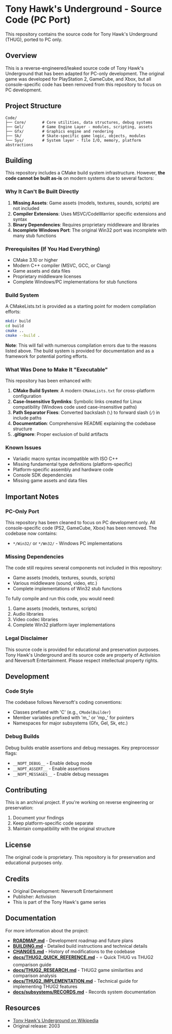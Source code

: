 # Tony Hawk's Underground - Source Code (PC Port)

This repository contains the source code for Tony Hawk's Underground (THUG), ported to PC only.

## Overview

This is a reverse-engineered/leaked source code of Tony Hawk's Underground that has been adapted for PC-only development. The original game was developed for PlayStation 2, GameCube, and Xbox, but all console-specific code has been removed from this repository to focus on PC development.

## Project Structure

```
Code/
├── Core/       # Core utilities, data structures, debug systems
├── Gel/        # Game Engine Layer - modules, scripting, assets
├── Gfx/        # Graphics engine and rendering
├── Sk/         # Skate-specific game logic, objects, modules
└── Sys/        # System layer - file I/O, memory, platform abstractions
```

## Building

This repository includes a CMake build system infrastructure. However, **the code cannot be built as-is** on modern systems due to several factors:

### Why It Can't Be Built Directly

1. **Missing Assets**: Game assets (models, textures, sounds, scripts) are not included
2. **Compiler Extensions**: Uses MSVC/CodeWarrior specific extensions and syntax
3. **Binary Dependencies**: Requires proprietary middleware and libraries
4. **Incomplete Windows Port**: The original Win32 port was incomplete with many stub functions

### Prerequisites (If You Had Everything)

- CMake 3.10 or higher
- Modern C++ compiler (MSVC, GCC, or Clang)
- Game assets and data files
- Proprietary middleware licenses
- Complete Windows/PC implementations for stub functions

### Build System

A CMakeLists.txt is provided as a starting point for modern compilation efforts:

```bash
mkdir build
cd build
cmake ..
cmake --build .
```

**Note**: This will fail with numerous compilation errors due to the reasons listed above. The build system is provided for documentation and as a framework for potential porting efforts.

### What Was Done to Make It "Executable"

This repository has been enhanced with:

1. **CMake Build System**: A modern `CMakeLists.txt` for cross-platform configuration
2. **Case-Insensitive Symlinks**: Symbolic links created for Linux compatibility (Windows code used case-insensitive paths)
3. **Path Separator Fixes**: Converted backslash (`\`) to forward slash (`/`) in include paths
4. **Documentation**: Comprehensive README explaining the codebase structure
5. **.gitignore**: Proper exclusion of build artifacts

### Known Issues

- Variadic macro syntax incompatible with ISO C++
- Missing fundamental type definitions (platform-specific)
- Platform-specific assembly and hardware code
- Console SDK dependencies
- Missing game assets and data files

## Important Notes

### PC-Only Port

This repository has been cleaned to focus on PC development only. All console-specific code (PS2, GameCube, Xbox) has been removed. The codebase now contains:
- `*/Win32/` or `*/Wn32/` - Windows PC implementations

### Missing Dependencies

The code still requires several components not included in this repository:
- Game assets (models, textures, sounds, scripts)
- Various middleware (sound, video, etc.)
- Complete implementations of Win32 stub functions

To fully compile and run this code, you would need:
1. Game assets (models, textures, scripts)
2. Audio libraries
3. Video codec libraries
4. Complete Win32 platform layer implementations

### Legal Disclaimer

This source code is provided for educational and preservation purposes. Tony Hawk's Underground and its source code are property of Activision and Neversoft Entertainment. Please respect intellectual property rights.

## Development

### Code Style

The codebase follows Neversoft's coding conventions:
- Classes prefixed with 'C' (e.g., `CModelBuilder`)
- Member variables prefixed with 'm_' or 'mp_' for pointers
- Namespaces for major subsystems (Gfx, Gel, Sk, etc.)

### Debug Builds

Debug builds enable assertions and debug messages. Key preprocessor flags:
- `__NOPT_DEBUG__` - Enable debug mode
- `__NOPT_ASSERT__` - Enable assertions
- `__NOPT_MESSAGES__` - Enable debug messages

## Contributing

This is an archival project. If you're working on reverse engineering or preservation:
1. Document your findings
2. Keep platform-specific code separate
3. Maintain compatibility with the original structure

## License

The original code is proprietary. This repository is for preservation and educational purposes only.

## Credits

- Original Development: Neversoft Entertainment
- Publisher: Activision
- This is part of the Tony Hawk's game series

## Documentation

For more information about the project:

- **[ROADMAP.md](ROADMAP.md)** - Development roadmap and future plans
- **[BUILDING.md](BUILDING.md)** - Detailed build instructions and technical details
- **[CHANGES.md](CHANGES.md)** - History of modifications to the codebase
- **[docs/THUG2_QUICK_REFERENCE.md](docs/THUG2_QUICK_REFERENCE.md)** - ⭐ Quick THUG vs THUG2 comparison guide
- **[docs/THUG2_RESEARCH.md](docs/THUG2_RESEARCH.md)** - THUG2 game similarities and comparison analysis
- **[docs/THUG2_IMPLEMENTATION.md](docs/THUG2_IMPLEMENTATION.md)** - Technical guide for implementing THUG2 features
- **[docs/subsystems/RECORDS.md](docs/subsystems/RECORDS.md)** - Records system documentation

## Resources

- [Tony Hawk's Underground on Wikipedia](https://en.wikipedia.org/wiki/Tony_Hawk%27s_Underground)
- Original release: 2003

